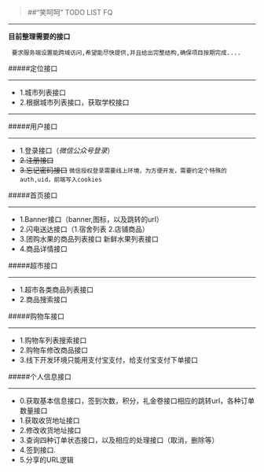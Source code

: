 >##“笑呵呵”
> TODO LIST FQ

***
**目前整理需要的接口**

``` 要求服务端设置能跨域访问,希望能尽快提供,并且给出完整结构,确保项目按期完成....```

#####定位接口
***

* 1.城市列表接口
* 2.根据城市列表接口，获取学校接口

***

#####用户接口
***

* 1.登录接口（*微信公众号登录*）
* ~~2.注册接口~~
* ~~3.忘记密码接口~~
```微信授权登录需要线上环境，为方便开发，需要约定个特殊的auth,uid，前端写入cookies```


#####首页接口
***

* 1.Banner接口（banner,图标，以及跳转的url）
* 2.闪电送达接口（1.宿舍列表 2.店铺商品）
* 3.团购水果的商品列表接口  新鲜水果列表接口
* 4.商品详情接口

#####超市接口
***

* 1.超市各类商品列表接口
* 2.商品搜索接口

#####购物车接口
***

* 1.购物车列表搜索接口
* 2.购物车修改商品接口
* 3.线下开发环境只能用支付宝支付，给支付宝支付下单接口

#####个人信息接口
***

* 0.获取基本信息接口，签到次数，积分，礼金卷接口相应的跳转url，各种订单数量接口
* 1.获取收货地址接口
* 2.修改收货地址接口
* 3.查询四种订单状态接口，以及相应的处理接口（取消，删除等）
* 4.签到接口.
* 5.分享的URL逻辑